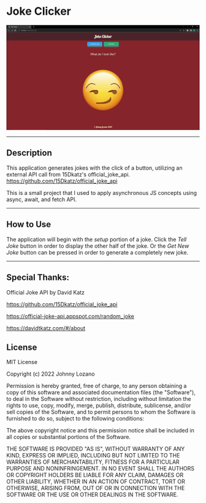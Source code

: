 
# Joke Clicker

<img src="./demo/joke-demo.gif" alt="Demo of rock, paper, scissors game">

---

## Description
This application generates jokes with the click of a button, utilizing an external API call from 15Dkatz's official_joke_api. https://github.com/15Dkatz/official_joke_api

This is a small project that I used to apply asynchronous JS concepts using async, await, and fetch API.  

---

## How to Use
The application will begin with the *setup* portion of a joke. Click the *Tell Joke* button in order to display the other half of the joke. Or the *Get New Joke* button can be pressed in order to generate a completely new joke.

---

## Special Thanks:
Official Joke API by David Katz

https://github.com/15Dkatz/official_joke_api

https://official-joke-api.appspot.com/random_joke

https://davidtkatz.com/#/about

## License
MIT License

Copyright (c) 2022 Johnny Lozano

Permission is hereby granted, free of charge, to any person obtaining a copy of this software and associated documentation files (the "Software"), to deal in the Software without restriction, including without limitation the rights to use, copy, modify, merge, publish, distribute, sublicense, and/or sell copies of the Software, and to permit persons to whom the Software is furnished to do so, subject to the following conditions:

The above copyright notice and this permission notice shall be included in all copies or substantial portions of the Software.

THE SOFTWARE IS PROVIDED "AS IS", WITHOUT WARRANTY OF ANY KIND, EXPRESS OR IMPLIED, INCLUDING BUT NOT LIMITED TO THE WARRANTIES OF MERCHANTABILITY, FITNESS FOR A PARTICULAR PURPOSE AND NONINFRINGEMENT. IN NO EVENT SHALL THE AUTHORS OR COPYRIGHT HOLDERS BE LIABLE FOR ANY CLAIM, DAMAGES OR OTHER LIABILITY, WHETHER IN AN ACTION OF CONTRACT, TORT OR OTHERWISE, ARISING FROM, OUT OF OR IN CONNECTION WITH THE SOFTWARE OR THE USE OR OTHER DEALINGS IN THE SOFTWARE.
